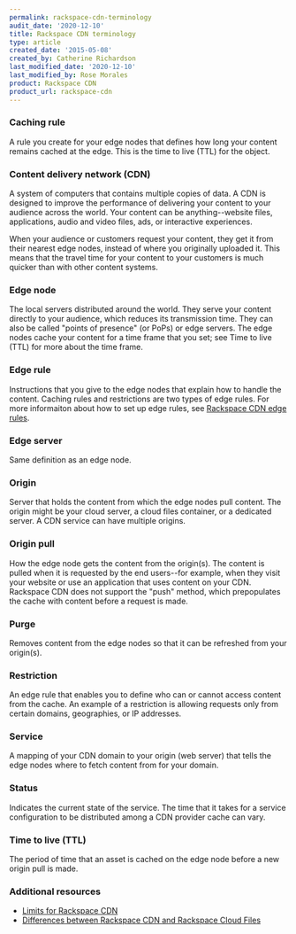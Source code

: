```yaml
---
permalink: rackspace-cdn-terminology
audit_date: '2020-12-10'
title: Rackspace CDN terminology
type: article
created_date: '2015-05-08'
created_by: Catherine Richardson
last_modified_date: '2020-12-10'
last_modified_by: Rose Morales
product: Rackspace CDN
product_url: rackspace-cdn
---
```


### Caching rule

A rule you create for your edge nodes that defines how long your content
remains cached at the edge. This is the time to live (TTL) for the
object.

### Content delivery network (CDN)

A system of computers that contains multiple copies of data. A CDN is
designed to improve the performance of delivering your content to your
audience across the world. Your content can be anything--website files,
applications, audio and video files, ads, or interactive experiences.

When your audience or customers request your content, they get it from
their nearest edge nodes, instead of where you originally uploaded it.
This means that the travel time for your content to your customers is
much quicker than with other content systems.

### Edge node

The local servers distributed around the world. They serve your content
directly to your audience, which reduces its transmission time. They can
also be called "points of presence" (or PoPs) or edge servers. The edge
nodes cache your content for a time frame that you set; see Time to live
(TTL) for more about the time frame.

### Edge rule

Instructions that you give to the edge nodes that explain how to handle
the content. Caching rules and restrictions are two types of edge rules.
For more informaiton about how to set up edge rules, see
[Rackspace CDN edge rules](https://docs-ospc.rackspace.com/support/how-to/rackspace-cdn/rackspace-cdn-edge-rules).

### Edge server

Same definition as an edge node.

### Origin

Server that holds the content from which the edge nodes pull content.
The origin might be your cloud server, a cloud files container, or a
dedicated server. A CDN service can have multiple origins.

### Origin pull

How the edge node gets the content from the origin(s). The content is
pulled when it is requested by the end users--for example, when they
visit your website or use an application that uses content on your CDN.
Rackspace CDN does not support the "push" method, which prepopulates the
cache with content before a request is made.

### Purge

Removes content from the edge nodes so that it can be refreshed from
your origin(s).

### Restriction

An edge rule that enables you to define who can or cannot access content
from the cache. An example of a restriction is allowing requests only
from certain domains, geographies, or IP addresses.

### Service

A mapping of your CDN domain to your origin (web server) that tells the
edge nodes where to fetch content from for your domain.

### Status

Indicates the current state of the service. The time that it takes for a
service configuration to be distributed among a CDN provider cache can
vary.

### Time to live (TTL)

The period of time that an asset is cached on the edge node before a new
origin pull is made.

### Additional resources

- [Limits for Rackspace CDN](https://docs-ospc.rackspace.com/support/how-to/rackspace-cdn/limits-for-rackspace-cdn)
- [Differences between Rackspace CDN and Rackspace Cloud Files](https://docs-ospc.rackspace.com/support/how-to/rackspace-cdn/differences-between-rackspace-cdn-and-rackspace-cloud-files)
